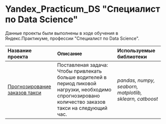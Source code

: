 # Yandex_Practicum_DS "Специалист по Data Science"

Данные проекты были выполнены в ходе обучения в Яндекс.Практикуме, профессии "Специалист по Data Science".

| Название проекта | Описание | Используемые библиотеки | 
| :---------------------- | :---------------------- | :---------------------- |
| [Прогнозирование заказов такси](jupyter_notebooks/Прогнозирование_заказов_такси.ipynb) | Поставленая задача: Чтобы привлекать больше водителей в период пиковой нагрузки, необходимо спрогнозировано количество заказов такси на следующий час. | *pandas, numpy, seaborn, matplotlib, sklearn, catboost* |
